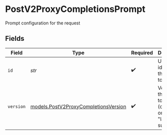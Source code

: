 # PostV2ProxyCompletionsPrompt

Prompt configuration for the request


## Fields

| Field                                                                              | Type                                                                               | Required                                                                           | Description                                                                        | Example                                                                            |
| ---------------------------------------------------------------------------------- | ---------------------------------------------------------------------------------- | ---------------------------------------------------------------------------------- | ---------------------------------------------------------------------------------- | ---------------------------------------------------------------------------------- |
| `id`                                                                               | *str*                                                                              | :heavy_check_mark:                                                                 | Unique identifier of the prompt to use                                             | prompt_01ARZ3NDEKTSV4RRFFQ69G5FAV                                                  |
| `version`                                                                          | [models.PostV2ProxyCompletionsVersion](../models/postv2proxycompletionsversion.md) | :heavy_check_mark:                                                                 | Version of the prompt to use (currently only "latest" supported)                   | latest                                                                             |